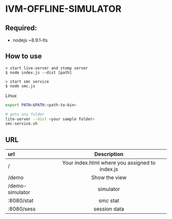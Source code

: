 # IVM-OFFLINE-SIMULATOR

## Required:

* nodejs ~8.9.1-lts

## How to use


```
> start live-server and stomp server
$ node index.js --dist [path]

> start smc service
$ node smc.js
```

Linux

```bash
export PATH=$PATH:<path-to-bin>

# goto any folder
lite-server --dist <your sample folder>
smc-service.sh
```

## URL

|url| Description|
|:---|:---:|
|/                |Your index.html where you assigned to index.js |
|/demo            |Show the view |
|/demo-simulator  |simulator |
|:8080/stat       |smc stat |
|:8080/sess       |session data |


